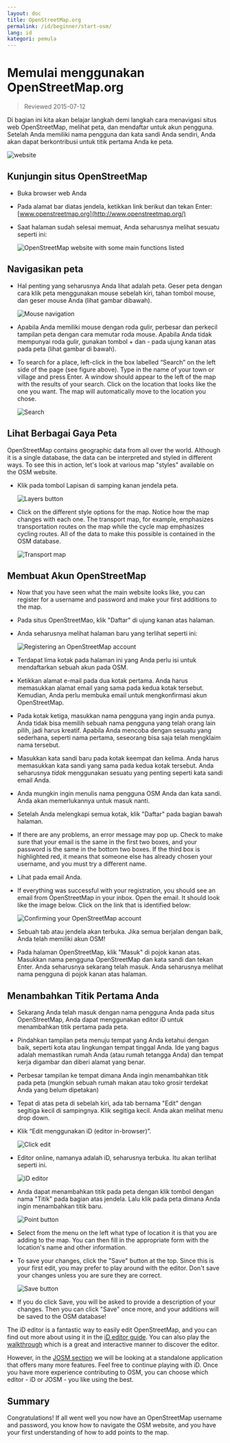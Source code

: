 ```yaml
---
layout: doc
title: OpenStreetMap.org
permalink: /id/beginner/start-osm/
lang: id
kategori: pemula
---
```


Memulai menggunakan OpenStreetMap.org
====================================

> Reviewed 2015-07-12  

Di bagian ini kita akan belajar langkah demi langkah cara menavigasi situs web OpenStreetMap, melihat peta, dan mendaftar untuk akun pengguna. Setelah Anda memiliki nama pengguna dan kata sandi Anda sendiri, Anda akan dapat berkontribusi untuk titik pertama Anda ke peta.

![website][]

Kunjungin situs OpenStreetMap
-------------------------------

- Buka browser web Anda
- Pada alamat bar diatas jendela, ketikkan link berikut dan tekan Enter:
    [www.openstreetmap.org](http://www.openstreetmap.org/)
- Saat halaman sudah selesai memuat, Anda seharusnya melihat sesuatu seperti ini:

    ![OpenStreetMap website with some main functions listed][]

Navigasikan peta
----------------

- Hal penting yang seharusnya Anda lihat adalah peta. Geser peta dengan cara klik peta menggunakan mouse sebelah kiri, tahan tombol mouse, dan geser mouse Anda (lihat gambar dibawah).

    ![Mouse navigation][]

-   Apabila Anda memiliki mouse dengan roda gulir, perbesar dan perkecil tampilan peta dengan cara memutar roda mouse. Apabila Anda tidak mempunyai roda gulir, gunakan tombol + dan - pada ujung kanan atas pada peta (lihat gambar di bawah).
-   To search for a place, left-click in the box labelled “Search” on the left side of the page (see figure above). Type in the name of your town or village and press Enter. A window should appear to the left of the map with the results of your search. Click on the location that looks like the one you want. The map will automatically move to the location you chose.

    ![Search][]
   

Lihat Berbagai Gaya Peta
------------------------

OpenStreetMap contains geographic data from all over the world. Although it is a single database, the data can be interpreted and styled in different ways. To see this in action, let's look at various map "styles" available on the OSM website.

- Klik pada tombol Lapisan di samping kanan jendela peta.

    ![Layers button][]

-   Click on the different style options for the map. Notice how the map changes with each one. The transport map, for example, emphasizes transportation routes on the map while the cycle map emphasizes cycling routes. All of the data to make this possible is contained in the OSM database.

    ![Transport map][]

Membuat Akun OpenStreetMap
-------------------------------

-   Now that you have seen what the main website looks like, you can register for a username and password and make your first additions to the map.
- Pada situs OpenStreetMao, klik "Daftar" di ujung kanan atas halaman.
- Anda seharusnya melihat halaman baru yang terlihat seperti ini:

    ![Registering an OpenStreetMap account][]

- Terdapat lima kotak pada halaman ini yang Anda perlu isi untuk mendaftarkan sebuah akun pada OSM.
-  Ketikkan alamat e-mail pada dua kotak pertama. Anda harus memasukkan alamat email yang sama pada kedua kotak tersebut. Kemudian, Anda perlu membuka email untuk mengkonfirmasi akun OpenStreetMap.
-   Pada kotak ketiga, masukkan nama pengguna yang ingin anda punya. Anda tidak bisa memilih sebuah nama pengguna yang telah orang lain pilih, jadi harus kreatif. Apabila Anda mencoba dengan sesuatu yang sederhana, seperti nama pertama, seseorang bisa saja telah mengklaim nama tersebut.
-   Masukkan kata sandi baru pada kotak keempat dan kelima. Anda harus memasukkan kata sandi yang sama pada kedua kotak tersebut. Anda seharusnya *tidak* menggunakan sesuatu yang penting seperti kata sandi email Anda.
-   Anda mungkin ingin menulis nama pengguna OSM Anda dan kata sandi. Anda akan memerlukannya untuk masuk nanti.
-   Setelah Anda melengkapi semua kotak, klik "Daftar" pada bagian bawah halaman.
-   If there are any problems, an error message may pop up. Check to make sure that your email is the same in the first two boxes, and your password is the same in the bottom two boxes. If the third box is highlighted red, it means that someone else has already chosen your username, and you must try a different name.
-   Lihat pada email Anda.
-   If everything was successful with your registration, you should see an email from OpenStreetMap in your inbox. Open the email. It should look like the image below. Click on the link that is identified below:

    ![Confirming your OpenStreetMap account][]

-   Sebuah tab atau jendela akan terbuka. Jika semua berjalan dengan baik, Anda telah memiliki akun OSM!
-   Pada halaman OpenStreetMap, klik "Masuk" di pojok kanan atas. Masukkan nama pengguna OpenStreetMap dan kata sandi dan tekan Enter. Anda seharusnya sekarang telah masuk. Anda seharusnya melihat nama pengguna di pojok kanan atas halaman.

Menambahkan Titik Pertama Anda
------------------------

-   Sekarang Anda telah masuk dengan nama pengguna Anda pada situs OpenStreetMap, Anda dapat menggunakan editor iD untuk menambahkan titik pertama pada peta.
-   Pindahkan tampilan peta menuju tempat yang Anda ketahui dengan baik, seperti kota atau lingkungan tempat tinggal Anda. Ide yang bagus adalah memastikan rumah Anda (atau rumah tetangga Anda) dan tempat kerja digambar dan diberi alamat yang benar. 
-   Perbesar tampilan ke tempat dimana Anda ingin menambahkan titik pada peta (mungkin sebuah rumah makan atau toko grosir terdekat Anda yang belum dipetakan)
-   Tepat di atas peta di sebelah kiri, ada tab bernama "Edit" dengan segitiga kecil di sampingnya. Klik segitiga kecil. Anda akan melihat menu drop down.
-   Klik “Edit menggunakan iD (editor in-browser)”.

    ![Click edit][]

-   Editor online, namanya adalah iD, seharusnya terbuka. Itu akan terlihat seperti ini.

    ![iD editor][]

-   Anda dapat menambahkan titik pada peta dengan klik tombol dengan nama "Titik" pada bagian atas jendela. Lalu klik pada peta dimana Anda ingin menambahkan titik baru.

    ![Point button][]    

-   Select from the menu on the left what type of location it is that you are adding to the map. You can then fill in the appropriate form with the location's name and other information.
-   To save your changes, click the "Save" button at the top. Since this is your first edit, you may prefer to play around with the editor. Don't save your changes unless you are sure they are correct.

    ![Save button][]    

-   If you do click Save, you will be asked to provide a description of your changes.  Then you can click "Save" once more, and your additions will be saved to the OSM database!


The iD editor is a fantastic way to easily edit OpenStreetMap, and you can find out more about using it in the [iD editor guide](/en/beginner/id-editor/).  You can also play the [walkthrough](http://www.openstreetmap.org/edit?editor=id#walkthrough=true) which is a great and interactive manner to discover the editor.

However, in the [JOSM section](/en/josm/) we will be looking at a standalone application that offers many more features.  Feel free to continue playing with iD. Once you have more experience contributing to OSM, you can choose which editor - iD or JOSM - you like using the best.

Summary
-------

Congratulations! If all went well you now have an OpenStreetMap username and password, you know how to navigate the OSM website, and you have your first understanding of how to add points to the map.



[website]: /images/beginner/start-osm_website.png
[OpenStreetMap website with some main functions listed]: /images/beginner/osm-website-main-functions.png
[Mouse navigation]: /images/beginner/mouse-navigation.png
[Search]: /images/beginner/search.png
[Layers button]: /images/beginner/layers.png
[Transport map]: /images/beginner/transport-map.png
[Registering an OpenStreetMap account]: /images/beginner/registering-account.png
[Confirming your OpenStreetMap account]: /images/beginner/confirming-account.png
[Click edit]: /images/beginner/click-edit.png
[iD editor]: /images/beginner/id-editor.png
[Point button]: /images/beginner/point-button.png
[Save button]: /images/beginner/save-button.png